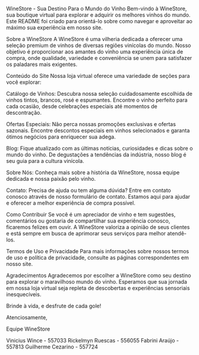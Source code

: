 WineStore - Sua Destino Para o Mundo do Vinho
Bem-vindo à WineStore, sua boutique virtual para explorar e adquirir os melhores vinhos do mundo. Este README foi criado para orientá-lo sobre como navegar e aproveitar ao máximo sua experiência em nosso site.

Sobre a WineStore
A WineStore é uma vilheria dedicada a oferecer uma seleção premium de vinhos de diversas regiões vinícolas do mundo. Nosso objetivo é proporcionar aos amantes do vinho uma experiência única de compra, onde qualidade, variedade e conveniência se unem para satisfazer os paladares mais exigentes.

Conteúdo do Site
Nossa loja virtual oferece uma variedade de seções para você explorar:

Catálogo de Vinhos: Descubra nossa seleção cuidadosamente escolhida de vinhos tintos, brancos, rosé e espumantes. Encontre o vinho perfeito para cada ocasião, desde celebrações especiais até momentos de descontração.

Ofertas Especiais: Não perca nossas promoções exclusivas e ofertas sazonais. Encontre descontos especiais em vinhos selecionados e garanta ótimos negócios para enriquecer sua adega.

Blog: Fique atualizado com as últimas notícias, curiosidades e dicas sobre o mundo do vinho. De degustações a tendências da indústria, nosso blog é seu guia para a cultura vinícola.

Sobre Nós: Conheça mais sobre a história da WineStore, nossa equipe dedicada e nossa paixão pelo vinho.

Contato: Precisa de ajuda ou tem alguma dúvida? Entre em contato conosco através de nosso formulário de contato. Estamos aqui para ajudar e oferecer a melhor experiência de compra possível.

Como Contribuir
Se você é um apreciador de vinho e tem sugestões, comentários ou gostaria de compartilhar sua experiência conosco, ficaremos felizes em ouvir. A WineStore valoriza a opinião de seus clientes e está sempre em busca de aprimorar seus serviços para melhor atendê-los.

Termos de Uso e Privacidade
Para mais informações sobre nossos termos de uso e política de privacidade, consulte as páginas correspondentes em nosso site.

Agradecimentos
Agradecemos por escolher a WineStore como seu destino para explorar o maravilhoso mundo do vinho. Esperamos que sua jornada em nossa loja virtual seja repleta de descobertas e experiências sensoriais inesquecíveis.

Brinde à vida, e desfrute de cada gole!

Atenciosamente,

Equipe WineStore


Vinicius Wince - 557033
Rickelmyn Ruescas - 556055
Fabrini Araújo - 557813
Guilherme Cezarino - 557724

